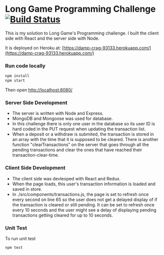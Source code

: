 # Long Game Programming Challenge  [![Build Status](https://travis-ci.org/debelopumento/long-game-challenge.svg?branch=master)](https://travis-ci.org/debelopumento/long-game-challenge)

This is my solution to Long Game's Programming challenge. I built the client side with React and the server side with Node.

It is deployed on Heroku at: [https://damp-crag-93133.herokuapp.com/](https://damp-crag-93133.herokuapp.com/)

### Run code locally
```sh
npm install
npm start
```
Then open [http://localhost:8080/](http://localhost:8080/)


### Server Side Development
- The server is written with Node and Express.
- MongoDB and Mongoose was used for database.
- In this challenge there is only one user in the database so its user ID is hard coded in the PUT request when updating the transaction list.
- When a deposit or a withdraw is submited, the transaction is stored in an array with the time that it is supposed to be cleared. There is another function "clearTransactions" on the server that goes through all the pending transactions and clear the ones that have reached their transaction-clear-time.


### Client Side Development
- The client side was devleoped with React and Redux.
- When the page loads, this user's transaction information is loaded and saved in store.
- In ./src/components/transactions.js, the page is set to refresh once every second on line 65 so the user does not get a delayed display of if the transaction is cleared or still pending. It can be set to refresh once every 10 seconds and the user might see a delay of displaying pending transactions getting cleared for up to 10 seconds.


### Unit Test
To run unit test
```sh
npm test
```